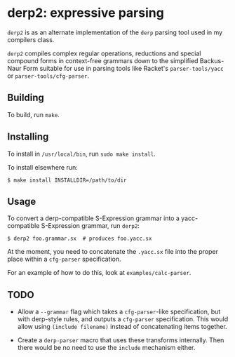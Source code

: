 # derp2: expressive parsing


`derp2` is as an alternate implementation of the `derp` parsing tool used in my
compilers class.

`derp2` compiles complex regular operations, reductions and special compound forms
in context-free grammars down to the simplified Backus-Naur Form suitable for use
in parsing tools like Racket's `parser-tools/yacc` or `parser-tools/cfg-parser`.


## Building

To build, run `make`.


## Installing

To install in `/usr/local/bin`, run `sudo make install`.

To install elsewhere run:

```
$ make install INSTALLDIR=/path/to/dir
```


## Usage

To convert a derp-compatible S-Expression grammar into a yacc-compatible
S-Expression grammar, run `derp2`:

```
$ derp2 foo.grammar.sx  # produces foo.yacc.sx
```

At the moment, you need to concatenate the `.yacc.sx` file into the proper
place within a `cfg-parser` specification.

For an example of how to do this, look at `examples/calc-parser`.


## TODO

 + Allow a `--grammar` flag which takes a `cfg-parser`-like specification, but
   with derp-style rules, and outputs a `cfg-parser` specification.  This would
   allow using `(include filename)` instead of concatenating items together.

 + Create a `derp-parser` macro that uses these transforms internally.  Then
   there would be no need to use the `include` mechanism either.


